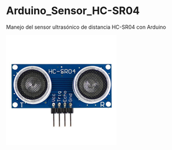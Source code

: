 # Arduino_Sensor_HC-SR04
Manejo del sensor ultrasónico de distancia HC-SR04 con Arduino
<br>
<p>
  <img src="https://github.com/jhonedin/Arduino_Sensor_HC-SR04/blob/master/assets/sensorHC-SR-04.jpg" width="300" height="300">
 </p>
